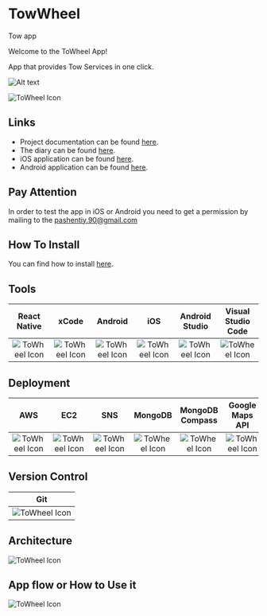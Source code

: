 # TowWheel
Tow app

Welcome to the ToWheel App!

App that provides Tow Services in one click.

![ Alt text](https://i.ibb.co/FbKkMWw/To-Wheel-Logo-2-Ways.gif.gif)

![ToWheel Icon](https://i.ibb.co/BGk2yB4/Icon-1024-no-ALPHA.png)

## Links
* Project documentation can be found [here](https://github.com/pashentiy/TowWheel).
* The diary can be found [here](https://trello.com/b/SDygVqxq/towheel).
* iOS application can be found [here](https://testflight.apple.com/join/bQumK6EJ).
* Android application can be found [here](https://play.google.com/apps/testing/com.towwheel).

## Pay Attention
In order to test the app in iOS or Android you need to get a permission by mailing to the pashentiy.90@gmail.com

## How To Install
You can find how to install [here](https://github.com/pashentiy/TowWheel/wiki/User-Manual#how-to-install).

## Tools

|React Native|xCode|Android|iOS|Android Studio|Visual Studio Code|
|:----:|:---------:|:--------:|:--------:|:--------:|:--------:|
|![ToWheel Icon](https://i.ibb.co/TbnrfM9/rnTools.png)|![ToWheel Icon](https://i.ibb.co/5kp0CmV/x-Code-Tools.png)|![ToWheel Icon](https://i.ibb.co/6wqmLXp/android-Tools.png)|![ToWheel Icon](https://i.ibb.co/txh2W83/iosTools.png)|![ToWheel Icon](https://i.ibb.co/f16YpYP/android-Studio-Tools.png)|![ToWheel Icon](https://i.ibb.co/xjShX07/New-Project-87.png)|

## Deployment

|AWS|EC2|SNS|MongoDB|MongoDB Compass|Google Maps API|
|:----:|:---------:|:--------:|:--------:|:--------:|:-------:|
|![ToWheel Icon](https://i.ibb.co/5xtP9m8/awsDep.png)|![ToWheel Icon](https://i.ibb.co/0QwLtnF/aws-EC2-Dep.png)|![ToWheel Icon](https://i.ibb.co/Bwdp6HM/aws-SNSDep.png)|![ToWheel Icon](https://i.ibb.co/HDnNJZs/mongo-Db-Dep.png)|![ToWheel Icon](https://i.ibb.co/0CmZC4y/mongo-Db-Compass-Dep.png)|![ToWheel Icon](https://i.ibb.co/ZBvg3Q6/Google-Maps-API.png)|


## Version Control

|Git|
|:----:|
|![ToWheel Icon](https://i.ibb.co/MSMnBnz/New-Project-87.png)|

## Architecture
![ToWheel Icon](https://i.ibb.co/str8FTG/app-architecture-showing-the-Google-Maps-API-and-the-connection-with-the-databases.png)
## App flow or How to Use it
![ToWheel Icon](https://i.imgur.com/DqVfB0h.jpg)
